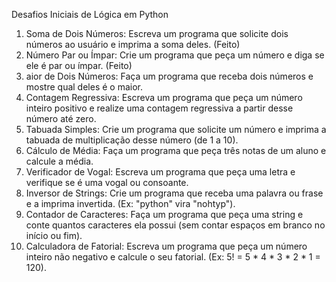 Desafios Iniciais de Lógica em Python

1. Soma de Dois Números: Escreva um programa que solicite dois números ao usuário e imprima a soma deles. (Feito)
2. Número Par ou Ímpar: Crie um programa que peça um número e diga se ele é par ou ímpar. (Feito)
3. aior de Dois Números: Faça um programa que receba dois números e mostre qual deles é o maior.
4. Contagem Regressiva: Escreva um programa que peça um número inteiro positivo e realize uma contagem regressiva a partir desse número até zero.
5. Tabuada Simples: Crie um programa que solicite um número e imprima a tabuada de multiplicação desse número (de 1 a 10).
6. Cálculo de Média: Faça um programa que peça três notas de um aluno e calcule a média.
7. Verificador de Vogal: Escreva um programa que peça uma letra e verifique se é uma vogal ou consoante.
8. Inversor de Strings: Crie um programa que receba uma palavra ou frase e a imprima invertida. (Ex: "python" vira "nohtyp").
9. Contador de Caracteres: Faça um programa que peça uma string e conte quantos caracteres ela possui (sem contar espaços em branco no início ou fim).
10. Calculadora de Fatorial: Escreva um programa que peça um número inteiro não negativo e calcule o seu fatorial. (Ex: 5! = 5 * 4 * 3 * 2 * 1 = 120).